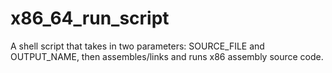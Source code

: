 # x86_64_run_script
A shell script that takes in two parameters: SOURCE_FILE and OUTPUT_NAME, then assembles/links and runs x86 assembly source code.
